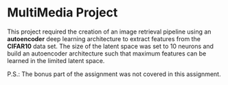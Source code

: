 # MultiMedia Project

This project required the creation of an image retrieval pipeline using an __autoencoder__ deep learning architecture to extract features from the __CIFAR10__ data set. The size of the latent space was set to 10 neurons and build an autoencoder architecture such that maximum features can be learned in the limited latent space.

P.S.: The bonus part of the assignment was not covered in this assignment.
